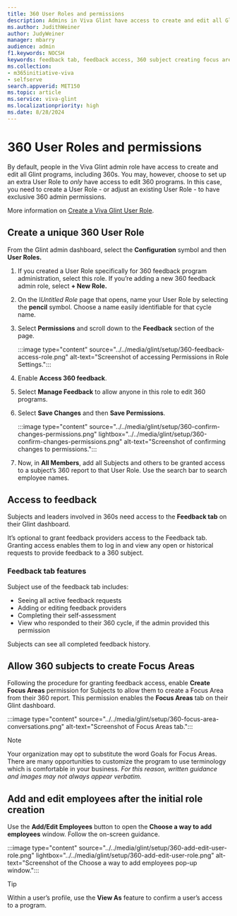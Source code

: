 ```yaml
---
title: 360 User Roles and permissions 
description: Admins in Viva Glint have access to create and edit all Glint programs. You may, however, choose to set up an additional user role to *only* have access to edit 360 programs. 
ms.author: JudithWeiner
author: JudyWeiner
manager: mbarry
audience: admin
f1.keywords: NOCSH
keywords: feedback tab, feedback access, 360 subject creating focus areas,editing 360 participants, ediing 360 subjects, editing 360 feedback providers
ms.collection:  
- m365initiative-viva
- selfserve 
search.appverid: MET150 
ms.topic: article
ms.service: viva-glint
ms.localizationpriority: high
ms.date: 8/28/2024
---
```


# 360 User Roles and permissions 

By default, people in the Viva Glint admin role have access to create and edit all Glint programs, including 360s. You may, however, choose to set up an extra User Role to *only* have access to edit 360 programs. In this case, you need to create a User Role - or adjust an existing User Role - to have exclusive 360 admin permissions. 

More information on [Create a Viva Glint User Role](https://go.microsoft.com/fwlink/?linkid=2230740).

## Create a unique 360 User Role

From the Glint admin dashboard, select the **Configuration** symbol and then **User Roles.** 

1.	If you created a User Role specifically for 360 feedback program administration, select this role. If you’re adding a new 360 feedback admin role, select **+ New Role.**
1.	On the I*Untitled Role* page that opens, name your User Role by selecting the **pencil** symbol. Choose a name easily identifiable for that cycle name.
1.	Select **Permissions** and scroll down to the **Feedback** section of the page.

    :::image type="content" source="../../media/glint/setup/360-feedback-access-role.png" alt-text="Screenshot of accessing Permissions in Role Settings.":::

4.  Enable **Access 360 feedback**.
5.	Select **Manage Feedback** to allow anyone in this role to edit 360 programs.  
6.	Select **Save Changes** and then **Save Permissions**.

    :::image type="content" source="../../media/glint/setup/360-confirm-changes-permissions.png" lightbox="../../media/glint/setup/360-confirm-changes-permissions.png" alt-text="Screenshot of confirming changes to permissions.":::

1.	Now, in **All Members**, add all Subjects and others to be granted access to a subject’s 360 report to that User Role. Use the search bar to search employee names.

## Access to feedback

Subjects and leaders involved in 360s need access to the **Feedback tab** on their Glint dashboard. 

It’s optional to grant feedback providers access to the Feedback tab. Granting access enables them to log in and view any open or historical requests to provide feedback to a 360 subject.

### Feedback tab features

Subject use of the feedback tab includes:

- Seeing all active feedback requests 
- Adding or editing feedback providers 
- Completing their self-assessment 
- View who responded to their 360 cycle, if the admin provided this permission

Subjects can see all completed feedback history.

## Allow 360 subjects to create Focus Areas

Following the procedure for granting feedback access, enable **Create Focus Areas** permission for Subjects to allow them to create a Focus Area from their 360 report. This permission enables the **Focus Areas** tab on their Glint dashboard. 

:::image type="content" source="../../media/glint/setup/360-focus-area-conversations.png" alt-text="Screenshot of Focus Areas tab.":::

>[!NOTE]
>Your organization may opt to substitute the word Goals for Focus Areas. There are many opportunities to customize the program to use terminology which is comfortable in your business. *For this reason, written guidance and images may not always appear verbatim.*

## Add and edit employees after the initial role creation

Use the **Add/Edit Employees** button to open the **Choose a way to add employees** window. Follow the on-screen guidance.

:::image type="content" source="../../media/glint/setup/360-add-edit-user-role.png" lightbox="../../media/glint/setup/360-add-edit-user-role.png" alt-text="Screenshot of the Choose a way to add employees pop-up window.":::

> [!TIP]
> Within a user’s profile, use the **View As** feature to confirm a user’s access to a program.


